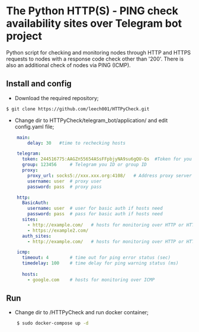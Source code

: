 # The Python HTTP(S) - PING check availability sites over Telegram bot project

Python script for checking and monitoring nodes through HTTP and HTTPS requests to nodes with a response code check other than '200'. There is also an additional check of nodes via PING (ICMP).

## Install and config
- Download the required repository;

```bash
$ git clone https://github.com/leech001/HTTPyCheck.git
```

- Change dir to HTTPyCheck/telegram_bot/application/ and edit config.yaml file;

```yaml
    main:
        delay: 30   #time to rechecking hosts

    telegram:
      token: 244516775:AAGZп55654ASsFFpbjyNA9su6gQU-Qs  #Token for you Telegram BOT
      group: 123456     # Telegram you ID or group ID 
      proxy:
        proxy_url: socks5://xxx.xxx.org:4108/   # Address proxy server for Telegram (специально для Роскомнадзора)
        username: user  # proxy user
        password: pass  # proxy pass

    http:
      BasicAuth:
        username: user  # user for basic auth if hosts need
        password: pass  # pass for basic auth if hosts need
      sites:
        - http://example.com/   # hosts for monitoring over HTTP or HTTPS
        - https://example2.com/
      auth_sites:
        - http://example.com/   # hosts for monitoring over HTTP or HTTPS with basic auth

    icmp:
      timeout: 4        # time out for ping error status (sec)
      timedelay: 100    # time delay for ping warning status (ms) 
    
      hosts:
        - google.com    # hosts for monitoring over ICMP
```

## Run
- Change dir to /HTTPyCheck and run docker container;
```bash
    $ sudo docker-compose up -d
```